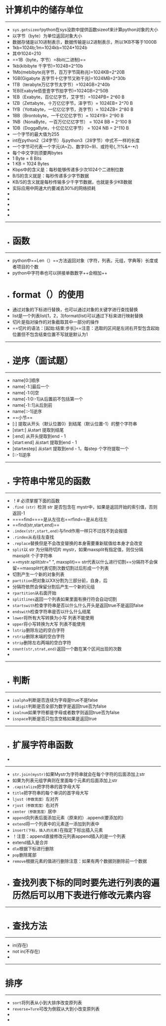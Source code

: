 # 计算机中的储存单位

---

- `sys.getsizeof`python在sys没款中提供函数sizeof来计算python对象的大小
- 以字节（byte）为单位返回对象大小
- 数据存储是以10进制表示，数据传输是以2进制表示，所以1KB不等于1000B
- 1kb=1024b;1m=1024kb=1024*1024b
- 其中1024=210
- ==1B（byte，字节）=8bit(二进制)==
- 1kb(kibibyte 千字节)=1024B=2^10b
- 1Mb(mebibyte兆字节，百万字节简称兆)=1024KB=2^20B
- 1GB(Gigabyte 吉字节十亿字节又称千兆)=1024MB=2^30b
- 1TB（terabyte万亿字节太字节）=1024GB=2^40b
- 1EB(Exabyte佰壹壹字节拍字节)=1024GB=2^50B
- 1EB（Exabyte，百亿亿字节，艾字节）=1024PB= 2^60 B
- 1ZB（Zettabyte，十万亿亿字节，泽字节）= 1024EB= 2^70 B
- 1YB（Yottabyte，一亿亿亿字节，尧字节）= 1024ZB= 2^80 B
- 1BB（Brontobyte，一千亿亿亿字节）= 1024YB= 2^90 B
- 1NB（NonaByte，一百万亿亿亿字节） = 1024 BB = 2^100 B
- 1DB（DoggaByte，十亿亿亿亿字节） = 1024 NB = 2^110 B
- 一个字节的最大值为255
- int在python2（24字节）与python3（28字节）中式不一样的长度
- 一个字节可代表一个字元(A~Z)、数字(0~9)、或符号(,.?!%&+-*/)
- 每个中文字则须要两bytes
- 1 Byte = 8 Bits  
- 1 KB = 1024 Bytes  
- Kbps中的含义是：每秒能够传递多少次1024个二进制位数
- B/S的含义就是：每秒传递多少字节数据
- KB/S的含义就是每秒传输多少千字节数据，也就是多少KB数据
- 实际应用中网速大约要减去30%的网络损耗
- 
-
-
-
-

---

- # 函数

---

- python中==Len（）==方法返回对象（字符，列表。元组，字典等）长度或者项目的个数
- python中字符串也可以拼接单数数字++会相加++
- # format（）的使用
- 通过对象的下标进行替换，也可以通过对象的关键字进行查找替换
- list是一个列表list(1，2，3)format(list)可以通过下标来进行映射替换
- 切片是指对操作的对象截取其中一部分的操作
- ==切片的语法：[起始:结束:步长]==注意：选取的区间是左闭右开型包含起始位置但不包含结束位置不写就是默认为1

---

- # 逆序（面试题）

---

- name[0:]顺序
- name[-1:]最后一个
- name[-1:0]空
- name[-1:0:-1]从后置前不包括第一个
- name[-1::1]从后到前
- name[::-1]逆序
- ==小节==
- [:] 提取从开头（默认位置0）到结尾（默认位置-1）的整个字符串
- [start:] 从start 提取到结尾
- [:end] 从开头提取到end - 1
- [start:end] 从start 提取到end - 1
- [start:end:step] 从start 提取到end - 1，每step 个字符提取一个
- [::-1]逆序

---

- # 字符串中常见的函数

---

- ！# 必须掌握下面的函数
- `.find（str）`检测 str 是否包含在 mystr中，如果是返回开始的索引值，否则返回-1
- ====find====是从左往右==rfind==是从右往左
- ==find(str,start,end)==
- `.index(str,start,end)`与find作用一样只不过找不到会报错
- `.rindex`从右往左查找
- `.replace`替换但是不会改变替换的本身需要重新赋值给本身才会改变
- `split`以 str 为分隔符切片 mystr，如果maxsplit有指定值，则仅分隔 maxsplit 个子字符串
- ==mystr.split(str=" ", maxsplit)== str代表以什么进行切割==分隔符不会保留==maxsplit代表切割次数切割过后形成一个列表
- 切割产生一个新的对象列表
- `partition`把对象以XX分割为三部分前，自身，后
- 分隔符依然会保留分割后产生一个新的元组
- `rpartition`从右面开始
- `splitlines`返回一个列表如果里面有换行符会自动切割
- `startswith`检查字符串是否以什么什么开头是返回true不是返回false
- `endswith`检查字符串是否以什么什么结尾
- `lower`将所有大写转换为小写   列表不能使用
- `upper`将小写转换为大写  列表不能使用
- `lstrip`删除左边的空白字符
- `rstrip`删除末端的空白字符
- `strip`删除左右两端的空白字符
- `count(str,strat,end)`返回一个数在某个区间出现的次数
- 

---

- # 判断

---

- `isalpha`判断是否连续为字母是true不是false
- `isdigit`判断是否全部为数字是返回true否为false
- `isalnum`如果字符都是字母或者数字则返回true否为false
- `isspace`判断是否只包含空格如果是返回true

---

- # 扩展字符串函数
- 

---

- `str.join(mystr)`如果Mystr为字符串就会在每个字符的后面添加上str
- 如果为列表元组字典则在里面每个元素的后面添加上str
- `.capitalize`把字符串的首字母大写
- `title`把字符串的每个单词的首字母大写
- `ljust（参数宽度）`左对齐
- `rjust（参数宽度）`右对齐
- `center（参数宽度）`居中
- `append`向列表后面添加元素（原来的）.append(要添加的)
- `extend`将一个列表中的元素逐一添加到列表中
- `insert(下标，插入的元素)`在指定下标出插入元素
- ！注意：append直接修改元列表append插入的是一个列表
- extend插入是合并
- `dle`根据下标进行删除
- `pop`删除尾部
- `remove`根据元素的值进行删除注意：如果有两个数据则删除前一个数据
- # 查找列表下标的同时要先进行列表的遍历然后可以用下表进行修改元素内容

---

- # 查找方法

---

- in(存在)
- not in(不存在)
- 

---
# 排序

---
- `sort`将列表从小到大排序改变原列表
- `reverse=Ture`可改为倒叙从大到小改变原列表
- 
- 
